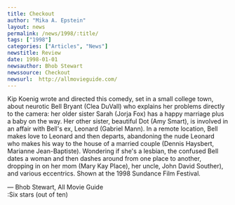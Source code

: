 ```yaml
---
title: Checkout
author: "Mika A. Epstein"
layout: news
permalink: /news/1998/:title/
tags: ["1998"]
categories: ["Articles", "News"]
newstitle: Review  
date: 1998-01-01
newsauthor: Bhob Stewart  
newssource: Checkout  
newsurl:  http://allmovieguide.com/
---
```

Kip Koenig wrote and directed this comedy, set in a small college town, about neurotic Bell Bryant (Clea DuVall) who explains her problems directly to the camera: her older sister Sarah (Jorja Fox) has a happy marriage plus a baby on the way. Her other sister, beautiful Dot (Amy Smart), is involved in an affair with Bell's ex, Leonard (Gabriel Mann). In a remote location, Bell makes love to Leonard and then departs, abandoning the nude Leonard who makes his way to the house of a married couple (Dennis Haysbert, Marianne Jean-Baptiste). Wondering if she's a lesbian, the confused Bell dates a woman and then dashes around from one place to another, dropping in on her mom (Mary Kay Place), her uncle, John David Souther), and various eccentrics. Shown at the 1998 Sundance Film Festival.

&#8212; Bhob Stewart, All Movie Guide  
:Six stars (out of ten)